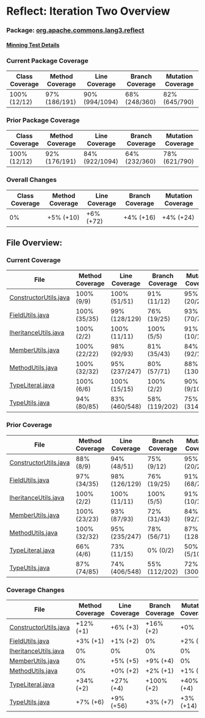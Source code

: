 # Reflect: Iteration Two Overview

### Package: [org.apache.commons.lang3.reflect](/completeproject/src/main/java/org/apache/commons/lang3/reflect/)
#### [Minning Test Details](/reports/Minning_report_files/report_minning_2.md)

### Current Package Coverage
| Class Coverage | Method Coverage | Line Coverage  | Branch Coverage | Mutation Coverage |
|----------------|-----------------|----------------|-----------------|-------------------| 
| 100% (12/12)   | 97% (186/191)   | 90% (994/1094) | 68% (248/360)   | 82% (645/790)     |

### Prior Package Coverage
| Class Coverage | Method Coverage | Line Coverage  | Branch Coverage | Mutation Coverage |
|----------------|-----------------|----------------|-----------------|------------------| 
|  100% (12/12)  | 92% (176/191)   | 84% (922/1094) | 64% (232/360)   | 78% (621/790)    |

### Overall Changes
| Class Coverage | Method Coverage | Line Coverage | Branch Coverage | Mutation Coverage |
|----------------|-----------------|---------------|-----------------|-------------------| 
| 0%             | +5% (+10)       | +6% (+72)     | +4% (+16)       | +4% (+24)         |

## File Overview:

### Current Coverage
| File                                                                                                             | Method Coverage | Line Coverage | Branch Coverage | Mutation Coverage |
|------------------------------------------------------------------------------------------------------------------|-----------------|---------------|-----------------|-------------------|
| [ConstructorUtils.java](/completeproject/src/main/java/org/apache/commons/lang3/reflect/ConstructorUtils.java)   | 100% (9/9)      | 100% (51/51)  | 91% (11/12)     | 95% (20/21)       |
| [FieldUtils.java](/completeproject/src/main/java/org/apache/commons/lang3/reflect/FieldUtils.java)               | 100% (35/35)    | 99% (128/129) | 76% (19/25)     | 93% (70/75)       |
| [IheritanceUtils.java](/completeproject/src/main/java/org/apache/commons/lang3/reflect/InheritanceUtils.java)    | 100% (2/2)      | 100% (11/11)  | 100% (5/5)      | 91% (10/11)       |
| [MemberUtils.java](/completeproject/src/main/java/org/apache/commons/lang3/reflect/MemberUtils.java)             | 100% (22/22)    | 98% (92/93)   | 81% (35/43)     | 84% (92/110)      |
| [MethodUtils.java](/completeproject/src/main/java/org/apache/commons/lang3/reflect/MethodUtils.java)             | 100% (32/32)    | 95% (237/247) | 80% (57/71)     | 88% (130/147)     |
| [TypeLiteral.java](/completeproject/src/main/java/org/apache/commons/lang3/reflect/TypeLiteral.java)             | 100% (6/6)      | 100% (15/15)  | 100% (2/2)      | 90% (9/10)        |
| [TypeUtils.java](/completeproject/src/main/java/org/apache/commons/lang3/reflect/TypeUtils.java)                 | 94% (80/85)     | 83% (460/548) | 58% (119/202)   | 75% (314/416)     |

### Prior Coverage
| File                                                                                                             | Method Coverage | Line Coverage | Branch Coverage | Mutation Coverage |
|------------------------------------------------------------------------------------------------------------------|-----------------|---------------|-----------------|-------------------|
| [ConstructorUtils.java](/completeproject/src/main/java/org/apache/commons/lang3/reflect/ConstructorUtils.java)   | 88% (8/9)       | 94% (48/51)   | 75% (9/12)      | 95% (20/21)       |
| [FieldUtils.java](/completeproject/src/main/java/org/apache/commons/lang3/reflect/FieldUtils.java)               | 97% (34/35)     | 98% (126/129) | 76% (19/25)     | 91% (68/75)       |
| [IheritanceUtils.java](/completeproject/src/main/java/org/apache/commons/lang3/reflect/InheritanceUtils.java)    | 100% (2/2)      | 100% (11/11)  | 100% (5/5)      | 91% (10/11)       |
| [MemberUtils.java](/completeproject/src/main/java/org/apache/commons/lang3/reflect/MemberUtils.java)             | 100% (23/23)    | 93% (87/93)   | 72% (31/43)     | 84% (92/110)      |
| [MethodUtils.java](/completeproject/src/main/java/org/apache/commons/lang3/reflect/MethodUtils.java)             | 100% (32/32)    | 95% (235/247) | 78% (56/71)     | 87% (128/147)     |
| [TypeLiteral.java](/completeproject/src/main/java/org/apache/commons/lang3/reflect/TypeLiteral.java)             | 66% (4/6)       | 73% (11/15)   | 0% (0/2)        | 50% (5/10)        |
| [TypeUtils.java](/completeproject/src/main/java/org/apache/commons/lang3/reflect/TypeUtils.java)                 | 87% (74/85)     | 74% (406/548) | 55% (112/202)   | 72% (300/416)     |

### Coverage Changes
| File                                                                                                             | Method Coverage | Line Coverage | Branch Coverage | Mutation Coverage |
|------------------------------------------------------------------------------------------------------------------|-----------------|---------------|-----------------|-------------------|
| [ConstructorUtils.java](/completeproject/src/main/java/org/apache/commons/lang3/reflect/ConstructorUtils.java)   | +12% (+1)       | +6% (+3)      | +16% (+2)       | +0%               |
| [FieldUtils.java](/completeproject/src/main/java/org/apache/commons/lang3/reflect/FieldUtils.java)               | +3% (+1)        | +1% (+2)      | 0%              | +2% (+2)          |
| [IheritanceUtils.java](/completeproject/src/main/java/org/apache/commons/lang3/reflect/InheritanceUtils.java)    | 0%              | 0%            | 0%              | 0%                |
| [MemberUtils.java](/completeproject/src/main/java/org/apache/commons/lang3/reflect/MemberUtils.java)             | 0%              | +5% (+5)      | +9% (+4)        | 0%                |
| [MethodUtils.java](/completeproject/src/main/java/org/apache/commons/lang3/reflect/MethodUtils.java)             | 0%              | +0% (+2)      | +2% (+1)        | +1% (+2)          |
| [TypeLiteral.java](/completeproject/src/main/java/org/apache/commons/lang3/reflect/TypeLiteral.java)             | +34% (+2)       | +27% (+4)     | +100% (+2)      | +40% (+4)         |
| [TypeUtils.java](/completeproject/src/main/java/org/apache/commons/lang3/reflect/TypeUtils.java)                 | +7% (+6)        | +9% (+56)     | +3% (+7)        | +3% (+14)         |
